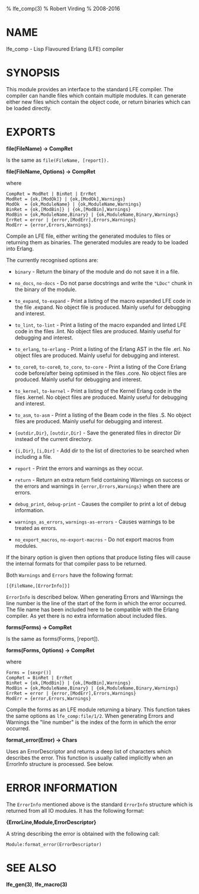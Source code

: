 % lfe_comp(3)
% Robert Virding
% 2008-2016


# NAME

lfe_comp - Lisp Flavoured Erlang (LFE) compiler


# SYNOPSIS

This module provides an interface to the standard LFE
compiler. The compiler can handle files which contain multiple
modules. It can generate either new files which contain the
object code, or return binaries which can be loaded directly.


# EXPORTS

**file(FileName) -> CompRet**

Is the same as ``file(FileName, [report]).``

**file(FileName, Options) -> CompRet**

where

```
CompRet = ModRet | BinRet | ErrRet
ModRet = {ok,[ModOk]} | {ok,[ModOk],Warnings}
ModOk  = {ok,ModuleName} | {ok,ModuleName,Warnings}
BinRet = {ok,[ModBin]} | {ok,[ModBin],Warnings}
ModBin = {ok,ModuleName,Binary} | {ok,ModuleName,Binary,Warnings}
ErrRet = error | {error,[ModErr],Errors,Warnings}
ModErr = {error,Errors,Warnings}
```

Compile an LFE file, either writing the generated modules to
files or returning them as binaries. The generated modules are
ready to be loaded into Erlang.

The currently recognised options are:

* ``binary`` - Return the binary of the module and do not save it in
  a file.

* ``no_docs``, ``no-docs`` -  Do not parse docstrings and write the
  ``"LDoc"`` chunk in the binary of the module.

* ``to_expand``, ``to-expand`` -  Print a listing of the macro expanded
  LFE code in the file <File>.expand. No object file is produced. Mainly
  useful for debugging and interest.

* ``to_lint``, ``to-lint`` - Print a listing of the macro expanded and
  linted LFE code in the files <Module>.lint. No object files are
  produced. Mainly useful for debugging and interest.

* ``to_erlang``, ``to-erlang`` - Print a listing of the Erlang AST in
  the file <Module>.erl. No object files are produced. Mainly useful
  for debugging and interest.

* ``to_core0``, ``to-core0``, ``to_core``, ``to-core`` - Print a listing
  of the Core Erlang code before/after being optimised in the files
  <Module>.core. No object files are produced. Mainly useful for debugging
  and interest.

* ``to_kernel``, ``to-kernel`` - Print a listing of the Kernel Erlang
  code in the files <Module>.kernel. No object files are produced. Mainly
  useful for debugging and interest.

* ``to_asm``, ``to-asm`` - Print a listing of the Beam code in the files
  <Module>.S. No object files are produced. Mainly useful for debugging
  and interest.

* ``{outdir,Dir}``, ``[outdir,Dir]`` - Save the generated files in director
   Dir instead of the current directory.

* ``{i,Dir}``, ``[i,Dir]`` - Add dir to the list of directories to be
  searched when including a file.

* ``report`` - Print the errors and warnings as they occur.

* ``return`` - Return an extra return field containing Warnings on
  success or the errors and warnings in ``{error,Errors,Warnings}`` when
  there are errors.

* ``debug_print``, ``debug-print`` - Causes the compiler to print a lot
  of debug information.

* ``warnings_as_errors``, ``warnings-as-errors`` - Causes warnings to be
  treated as errors.

* ``no_export_macros``, ``no-export-macros`` - Do not export macros from modules.

If the binary option is given then options that produce listing files will
cause the internal formats for that compiler pass to be returned.

Both ``Warnings`` and ``Errors`` have the following format:

```
[{FileName,[ErrorInfo]}]
```

``ErrorInfo`` is described below. When generating Errors and Warnings the
line number is the line of the start of the form in which the error occurred.
The file name has been included here to be compatible with the Erlang
compiler. As yet there is no extra information about included files.

**forms(Forms) -> CompRet**

Is the same as forms(Forms, [report]).

**forms(Forms, Options) -> CompRet**

where

```
Forms = [sexpr()]
CompRet = BinRet | ErrRet
BinRet = {ok,[ModBin]} | {ok,[ModBin],Warnings}
ModBin = {ok,ModuleName,Binary} | {ok,ModuleName,Binary,Warnings}
ErrRet = error | {error,[ModErr],Errors,Warnings}
ModErr = {error,Errors,Warnings}
```

Compile the forms as an LFE module returning a binary. This
function takes the same options as ``lfe_comp:file/1/2``. When
generating Errors and Warnings the "line number" is the index
of the form in which the error occurred.

**format_error(Error) -> Chars**

Uses an ErrorDescriptor and returns a deep list of characters
which describes the error. This function is usually called
implicitly when an ErrorInfo structure is processed. See
below.


# ERROR INFORMATION

The ``ErrorInfo`` mentioned above is the standard ``ErrorInfo``
structure which is returned from all IO modules. It has the
following format:

**{ErrorLine,Module,ErrorDescriptor}**

A string describing the error is obtained with the following call:

```
Module:format_error(ErrorDescriptor)
```


# SEE ALSO

**lfe_gen(3)**, **lfe_macro(3)**
